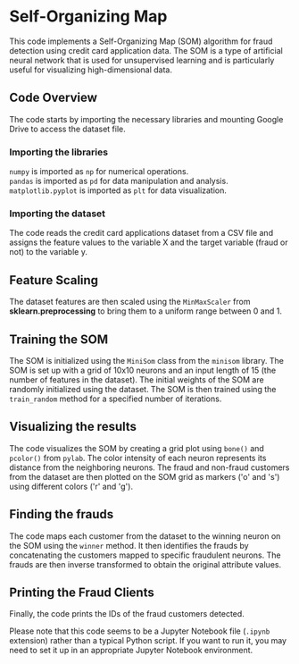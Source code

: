 # Self-Organizing Map

This code implements a Self-Organizing Map (SOM) algorithm for fraud detection using credit card application data. The SOM is a type of artificial neural network that is used for unsupervised learning and is particularly useful for visualizing high-dimensional data.

## Code Overview
The code starts by importing the necessary libraries and mounting Google Drive to access the dataset file.

### Importing the libraries
`numpy` is imported as `np` for numerical operations.<br>
`pandas` is imported as `pd` for data manipulation and analysis.<br>
`matplotlib.pyplot` is imported as `plt` for data visualization.

### Importing the dataset
The code reads the credit card applications dataset from a CSV file and assigns the feature values to the variable X and the target variable (fraud or not) to the variable y.

## Feature Scaling
The dataset features are then scaled using the `MinMaxScaler` from **sklearn.preprocessing** to bring them to a uniform range between 0 and 1.

## Training the SOM
The SOM is initialized using the `MiniSom` class from the `minisom` library. The SOM is set up with a grid of 10x10 neurons and an input length of 15 (the number of features in the dataset). The initial weights of the SOM are randomly initialized using the dataset. The SOM is then trained using the `train_random` method for a specified number of iterations.

## Visualizing the results
The code visualizes the SOM by creating a grid plot using `bone()` and `pcolor()` from `pylab`. The color intensity of each neuron represents its distance from the neighboring neurons. The fraud and non-fraud customers from the dataset are then plotted on the SOM grid as markers ('o' and 's') using different colors ('r' and 'g').

## Finding the frauds
The code maps each customer from the dataset to the winning neuron on the SOM using the `winner` method. It then identifies the frauds by concatenating the customers mapped to specific fraudulent neurons. The frauds are then inverse transformed to obtain the original attribute values.

## Printing the Fraud Clients
Finally, the code prints the IDs of the fraud customers detected.

Please note that this code seems to be a Jupyter Notebook file (`.ipynb` extension) rather than a typical Python script. If you want to run it, you may need to set it up in an appropriate Jupyter Notebook environment.
